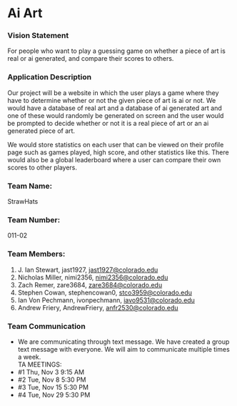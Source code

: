 # Ai Art

### Vision Statement <br />
For people who want to play a guessing game on whether a piece of art is real or ai generated, and compare their scores to others.

### Application Description <br />
Our project will be a website in which the user plays a game where they have to determine whether or not the given piece of art is ai or not. We would have a database of real art and a database of ai generated art and one of these would randomly be generated on screen and the user would be prompted to decide whether or not it is a real piece of art or an ai generated piece of art. 

We would store statistics on each user that can be viewed on their profile page such as games played, high score, and other statistics like this. There would also be a global leaderboard where a user can compare their own scores to other players. 


### Team Name: <br />
StrawHats

### Team Number: <br />
011-02

### Team Members: <br />

1. J. Ian Stewart, jast1927, jast1927@colorado.edu <br />
2. Nicholas Miller, nimi2356, nimi2356@colorado.edu <br />
3. Zach Remer, zare3684, zare3684@colorado.edu <br />
4. Stephen Cowan, stephencowan0, stco3959@colorado.edu <br />
5. Ian Von Pechmann, ivonpechmann, iavo9531@colorado.edu <br />
6. Andrew Friery, AndrewFriery, anfr2530@colorado.edu <br />
  
### Team Communication

- We are communicating through text message. We have created a group text message with everyone. We will aim to communicate multiple times a week. <br />
TA MEETINGS:
- #1 Thu, Nov 3 9:15 AM
- #2 Tue, Nov 8 5:30 PM
- #3 Tue, Nov 15 5:30 PM
- #4 Tue, Nov 29 5:30 PM
